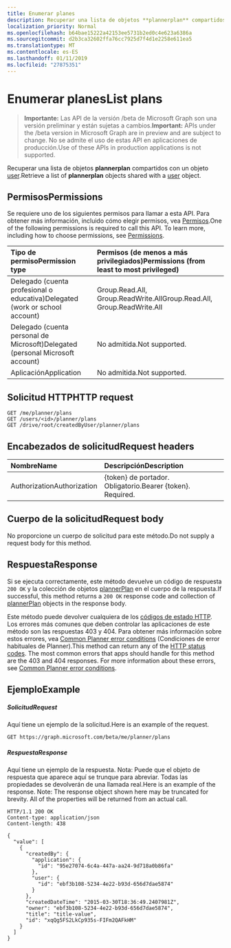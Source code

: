 ```yaml
---
title: Enumerar planes
description: Recuperar una lista de objetos **plannerplan** compartidos con un objeto user.
localization_priority: Normal
ms.openlocfilehash: b64bae15222a42153ee5731b2ed0c4e623a6386a
ms.sourcegitcommit: d2b3ca32602ffa76cc7925d7f4d1e2258e611ea5
ms.translationtype: MT
ms.contentlocale: es-ES
ms.lasthandoff: 01/11/2019
ms.locfileid: "27875351"
---
```

# <a name="list-plans"></a><span data-ttu-id="f1c90-103">Enumerar planes</span><span class="sxs-lookup"><span data-stu-id="f1c90-103">List plans</span></span>

> <span data-ttu-id="f1c90-104">**Importante:** Las API de la versión /beta de Microsoft Graph son una versión preliminar y están sujetas a cambios.</span><span class="sxs-lookup"><span data-stu-id="f1c90-104">**Important:** APIs under the /beta version in Microsoft Graph are in preview and are subject to change.</span></span> <span data-ttu-id="f1c90-105">No se admite el uso de estas API en aplicaciones de producción.</span><span class="sxs-lookup"><span data-stu-id="f1c90-105">Use of these APIs in production applications is not supported.</span></span>

<span data-ttu-id="f1c90-106">Recuperar una lista de objetos **plannerplan** compartidos con un objeto [user](../resources/user.md).</span><span class="sxs-lookup"><span data-stu-id="f1c90-106">Retrieve a list of **plannerplan** objects shared with a [user](../resources/user.md) object.</span></span>

## <a name="permissions"></a><span data-ttu-id="f1c90-107">Permisos</span><span class="sxs-lookup"><span data-stu-id="f1c90-107">Permissions</span></span>
<span data-ttu-id="f1c90-p102">Se requiere uno de los siguientes permisos para llamar a esta API. Para obtener más información, incluido cómo elegir permisos, vea [Permisos](/graph/permissions-reference).</span><span class="sxs-lookup"><span data-stu-id="f1c90-p102">One of the following permissions is required to call this API. To learn more, including how to choose permissions, see [Permissions](/graph/permissions-reference).</span></span>

|<span data-ttu-id="f1c90-110">Tipo de permiso</span><span class="sxs-lookup"><span data-stu-id="f1c90-110">Permission type</span></span>      | <span data-ttu-id="f1c90-111">Permisos (de menos a más privilegiados)</span><span class="sxs-lookup"><span data-stu-id="f1c90-111">Permissions (from least to most privileged)</span></span>              |
|:--------------------|:---------------------------------------------------------|
|<span data-ttu-id="f1c90-112">Delegado (cuenta profesional o educativa)</span><span class="sxs-lookup"><span data-stu-id="f1c90-112">Delegated (work or school account)</span></span> | <span data-ttu-id="f1c90-113">Group.Read.All, Group.ReadWrite.All</span><span class="sxs-lookup"><span data-stu-id="f1c90-113">Group.Read.All, Group.ReadWrite.All</span></span>    |
|<span data-ttu-id="f1c90-114">Delegado (cuenta personal de Microsoft)</span><span class="sxs-lookup"><span data-stu-id="f1c90-114">Delegated (personal Microsoft account)</span></span> | <span data-ttu-id="f1c90-115">No admitida.</span><span class="sxs-lookup"><span data-stu-id="f1c90-115">Not supported.</span></span>    |
|<span data-ttu-id="f1c90-116">Aplicación</span><span class="sxs-lookup"><span data-stu-id="f1c90-116">Application</span></span> | <span data-ttu-id="f1c90-117">No admitida.</span><span class="sxs-lookup"><span data-stu-id="f1c90-117">Not supported.</span></span> |

## <a name="http-request"></a><span data-ttu-id="f1c90-118">Solicitud HTTP</span><span class="sxs-lookup"><span data-stu-id="f1c90-118">HTTP request</span></span>
<!-- { "blockType": "ignored" } -->
```http
GET /me/planner/plans
GET /users/<id>/planner/plans
GET /drive/root/createdByUser/planner/plans
```

## <a name="request-headers"></a><span data-ttu-id="f1c90-119">Encabezados de solicitud</span><span class="sxs-lookup"><span data-stu-id="f1c90-119">Request headers</span></span>
| <span data-ttu-id="f1c90-120">Nombre</span><span class="sxs-lookup"><span data-stu-id="f1c90-120">Name</span></span>      |<span data-ttu-id="f1c90-121">Descripción</span><span class="sxs-lookup"><span data-stu-id="f1c90-121">Description</span></span>|
|:----------|:----------|
| <span data-ttu-id="f1c90-122">Authorization</span><span class="sxs-lookup"><span data-stu-id="f1c90-122">Authorization</span></span>  | <span data-ttu-id="f1c90-p103">{token} de portador. Obligatorio.</span><span class="sxs-lookup"><span data-stu-id="f1c90-p103">Bearer {token}. Required.</span></span> |

## <a name="request-body"></a><span data-ttu-id="f1c90-125">Cuerpo de la solicitud</span><span class="sxs-lookup"><span data-stu-id="f1c90-125">Request body</span></span>
<span data-ttu-id="f1c90-126">No proporcione un cuerpo de solicitud para este método.</span><span class="sxs-lookup"><span data-stu-id="f1c90-126">Do not supply a request body for this method.</span></span>

## <a name="response"></a><span data-ttu-id="f1c90-127">Respuesta</span><span class="sxs-lookup"><span data-stu-id="f1c90-127">Response</span></span>

<span data-ttu-id="f1c90-128">Si se ejecuta correctamente, este método devuelve un código de respuesta `200 OK` y la colección de objetos [plannerPlan](../resources/plannerplan.md) en el cuerpo de la respuesta.</span><span class="sxs-lookup"><span data-stu-id="f1c90-128">If successful, this method returns a `200 OK` response code and collection of [plannerPlan](../resources/plannerplan.md) objects in the response body.</span></span>

<span data-ttu-id="f1c90-p104">Este método puede devolver cualquiera de los [códigos de estado HTTP](/graph/errors). Los errores más comunes que deben controlar las aplicaciones de este método son las respuestas 403 y 404. Para obtener más información sobre estos errores, vea [Common Planner error conditions](../resources/planner-overview.md#common-planner-error-conditions) (Condiciones de error habituales de Planner).</span><span class="sxs-lookup"><span data-stu-id="f1c90-p104">This method can return any of the [HTTP status codes](/graph/errors). The most common errors that apps should handle for this method are the 403 and 404 responses. For more information about these errors, see [Common Planner error conditions](../resources/planner-overview.md#common-planner-error-conditions).</span></span>

## <a name="example"></a><span data-ttu-id="f1c90-132">Ejemplo</span><span class="sxs-lookup"><span data-stu-id="f1c90-132">Example</span></span>
##### <a name="request"></a><span data-ttu-id="f1c90-133">Solicitud</span><span class="sxs-lookup"><span data-stu-id="f1c90-133">Request</span></span>
<span data-ttu-id="f1c90-134">Aquí tiene un ejemplo de la solicitud.</span><span class="sxs-lookup"><span data-stu-id="f1c90-134">Here is an example of the request.</span></span>
<!-- {
  "blockType": "request",
  "name": "get_plans"
}-->
```http
GET https://graph.microsoft.com/beta/me/planner/plans
```
##### <a name="response"></a><span data-ttu-id="f1c90-135">Respuesta</span><span class="sxs-lookup"><span data-stu-id="f1c90-135">Response</span></span>
<span data-ttu-id="f1c90-p105">Aquí tiene un ejemplo de la respuesta. Nota: Puede que el objeto de respuesta que aparece aquí se trunque para abreviar. Todas las propiedades se devolverán de una llamada real.</span><span class="sxs-lookup"><span data-stu-id="f1c90-p105">Here is an example of the response. Note: The response object shown here may be truncated for brevity. All of the properties will be returned from an actual call.</span></span>
<!-- {
  "blockType": "response",
  "truncated": true,
  "@odata.type": "microsoft.graph.plannerPlan",
  "isCollection": true
} -->
```http
HTTP/1.1 200 OK
Content-type: application/json
Content-length: 438

{
  "value": [
    {
      "createdBy": {
        "application": {
          "id": "95e27074-6c4a-447a-aa24-9d718a0b86fa"
        },
        "user": {
          "id": "ebf3b108-5234-4e22-b93d-656d7dae5874"
        }
      },
      "createdDateTime": "2015-03-30T18:36:49.2407981Z",
      "owner": "ebf3b108-5234-4e22-b93d-656d7dae5874",
      "title": "title-value",
      "id": "xqQg5FS2LkCp935s-FIFm2QAFkHM"
    }
  ]
}
```

<!-- uuid: 8fcb5dbc-d5aa-4681-8e31-b001d5168d79
2015-10-25 14:57:30 UTC -->
<!-- {
  "type": "#page.annotation",
  "description": "List plans",
  "keywords": "",
  "section": "documentation",
  "tocPath": ""
}-->
